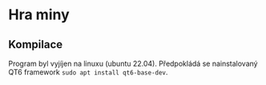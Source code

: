 # Hra miny




## Kompilace

Program byl vyjíjen na linuxu (ubuntu 22.04). Předpokládá se nainstalovaný QT6 framework `sudo apt install qt6-base-dev`. 

